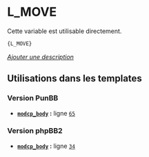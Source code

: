 # L_MOVE


Cette variable est utilisable directement.

```html
{L_MOVE}
```

[*Ajouter une description*](https://fa-tvars.appspot.com/var/L_MOVE)

## Utilisations dans les templates

### Version PunBB
* __[`modcp_body`](../tpl/var/punbb/modcp_body.md#readme) :__ ligne [`65`](../tpl/src/punbb/modcp_body.tpl#L65)

### Version phpBB2
* __[`modcp_body`](../tpl/var/subsilver/modcp_body.md#readme) :__ ligne [`34`](../tpl/src/subsilver/modcp_body.tpl#L34)
